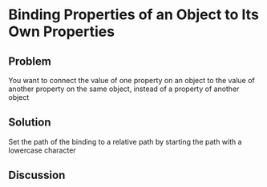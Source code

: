 # Binding Properties of an Object to Its Own Properties

## Problem
You want to connect the value of one property on an object to the value of another property on the same object, instead of a property of another object

## Solution
Set the path of the binding to a relative path by starting the path with a lowercase character

## Discussion